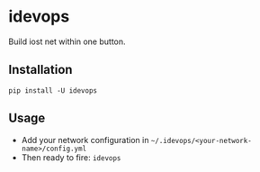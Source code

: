 # idevops

Build iost net within one button.

## Installation

```
pip install -U idevops
```

## Usage

* Add your network configuration in `~/.idevops/<your-network-name>/config.yml`
* Then ready to fire: `idevops`

